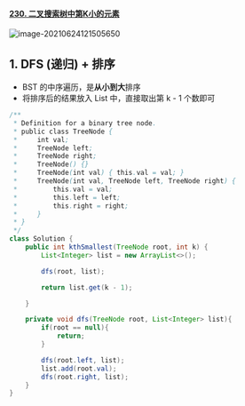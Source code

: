 #### [230. 二叉搜索树中第K小的元素](https://leetcode-cn.com/problems/kth-smallest-element-in-a-bst/)

![image-20210624121505650](https://raw.githubusercontent.com/TWDH/Leetcode-From-Zero/pictures/img/image-20210624121505650.png)

## 1. DFS (递归) + 排序

- BST 的中序遍历，是**从小到大**排序
- 将排序后的结果放入 List 中，直接取出第 k - 1 个数即可

```java
/**
 * Definition for a binary tree node.
 * public class TreeNode {
 *     int val;
 *     TreeNode left;
 *     TreeNode right;
 *     TreeNode() {}
 *     TreeNode(int val) { this.val = val; }
 *     TreeNode(int val, TreeNode left, TreeNode right) {
 *         this.val = val;
 *         this.left = left;
 *         this.right = right;
 *     }
 * }
 */
class Solution {
    public int kthSmallest(TreeNode root, int k) {
        List<Integer> list = new ArrayList<>();

        dfs(root, list);

        return list.get(k - 1);

    }

    private void dfs(TreeNode root, List<Integer> list){
        if(root == null){
            return;
        }

        dfs(root.left, list);
        list.add(root.val);
        dfs(root.right, list);
    }
}
```


